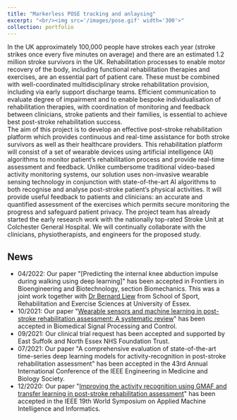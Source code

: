 ```yaml
---
title: "Markerless POSE tracking and anlaysing"
excerpt: "<br/><img src='/images/pose.gif' width='300'>"
collection: portfolio
---
```


In the UK approximately 100,000 people have strokes each year (stroke strikes once every five minutes on average) and there are an estimated 1.2 million stroke survivors in the UK. Rehabilitation processes to enable motor recovery of the body, including functional rehabilitation therapies and exercises, are an essential part of patient care. These must be combined with well-coordinated multidisciplinary stroke rehabilitation provision, including via early support discharge teams. Efficient communication to evaluate degree of impairment and to enable bespoke individualisation of rehabilitation therapies, with coordination of monitoring and feedback between clinicians, stroke patients and their families, is essential to achieve best post-stroke rehabilitation success.  
The aim of this project is to develop an effective post-stroke rehabilitation platform which provides continuous and real-time assistance for both stroke survivors as well as their healthcare providers. This rehabilitation platform will consist of a set of wearable devices using artificial intelligence (AI) algorithms to monitor patient’s rehabilitation process and provide real-time assessment and feedback. Unlike cumbersome traditional video-based activity monitoring systems, our solution uses non-invasive wearable sensing technology in conjunction with state-of-the-art AI algorithms to both recognise and analyse post-stroke patient’s physical activities. It will provide useful feedback to patients and clinicians: an accurate and quantified assessment of the exercises which permits secure monitoring the progress and safeguard patient privacy.
The project team has already started the early research work with the nationally top-rated Stroke Unit at Colchester General Hospital. We will continually collaborate with the clinicians, physiotherapists, and engineers for the proposed study. 

## News
- 04/2022: Our paper "[Predicting the internal knee abduction impulse during walking using deep learning]" has been accepted in Frontiers in Bioengineering and Biotechnology, section Biomechanics. This was a joint work together with [Dr Bernard Liew](https://www.essex.ac.uk/people/liewb27501/bernard-liew) from School of Sport, Rehabilitation and Exercise Sciences at University of Essex.
- 10/2021: Our paper "[Wearable sensors and machine learning in post-stroke rehabilitation assessment: A systematic review](https://www.sciencedirect.com/science/article/pii/S1746809421007941)" has been accepted in Biomedical Signal Processing and Control.
- 09/2021: Our clinical trial request has been accepted and supported by East Suffolk and North Essex NHS Foundation Trust.
- 07/2021: Our paper "A comprehensive evaluation of state-of-the-art time-series deep learning models for activity-recognition in post-stroke rehabilitation assessment" has been accepted in the 43rd Annual International Conference of the IEEE Engineering in Medicine and Biology Society.
- 12/2020: Our paper "[Improving the activity recognition using GMAF and transfer learning in post-stroke rehabilitation assessment](http://repository.essex.ac.uk/29367/)" has been accepted in the IEEE 19th World Symposium on Applied Machine Intelligence and Informatics.

